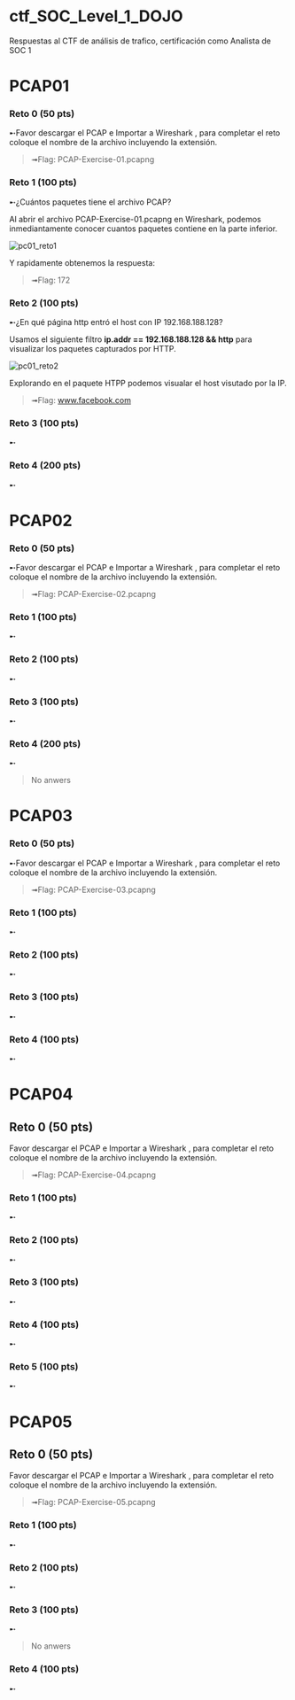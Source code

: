 # ctf_SOC_Level_1_DOJO
Respuestas al CTF de análisis de trafico, certificación como Analista de SOC 1

# PCAP01
### Reto 0 (50 pts)
➸Favor descargar el PCAP e Importar a Wireshark , para completar el reto coloque el nombre de la archivo incluyendo la extensión.
>➟Flag: PCAP-Exercise-01.pcapng

### Reto 1 (100 pts)
➸¿Cuántos paquetes tiene el archivo PCAP?

Al abrir el archivo PCAP-Exercise-01.pcapng en Wireshark, podemos inmediantamente conocer cuantos paquetes contiene en la parte inferior.

![pc01_reto1](https://user-images.githubusercontent.com/46491988/142672097-496925df-4fdc-4cef-a13e-ffbb67465ed6.jpg)

Y rapidamente obtenemos la respuesta:
>➟Flag: 172

### Reto 2 (100 pts)
➸¿En qué página http entró el host con IP 192.168.188.128?

Usamos el siguiente filtro **ip.addr == 192.168.188.128 && http** para visualizar los paquetes capturados por HTTP.

![pc01_reto2](https://user-images.githubusercontent.com/46491988/142672509-f7f94629-bacc-4c3b-a10f-e7d68c5d82e2.jpg)

Explorando en el paquete HTPP podemos visualar el host visutado por la IP.

>➟Flag: www.facebook.com

### Reto 3 (100 pts)
➸

### Reto 4 (200 pts)
➸


# PCAP02
### Reto 0 (50 pts)
➸Favor descargar el PCAP e Importar a Wireshark , para completar el reto coloque el nombre de la archivo incluyendo la extensión.
>➟Flag: PCAP-Exercise-02.pcapng

### Reto 1 (100 pts)
➸

### Reto 2 (100 pts)
➸

### Reto 3 (100 pts)
➸

### Reto 4 (200 pts)
➸
>No anwers


# PCAP03
### Reto 0 (50 pts)
➸Favor descargar el PCAP e Importar a Wireshark , para completar el reto coloque el nombre de la archivo incluyendo la extensión.
>➟Flag: PCAP-Exercise-03.pcapng

### Reto 1 (100 pts)
➸

### Reto 2 (100 pts)
➸

### Reto 3 (100 pts)
➸

### Reto 4 (100 pts)
➸


# PCAP04
## Reto 0 (50 pts)
Favor descargar el PCAP e Importar a Wireshark , para completar el reto coloque el nombre de la archivo incluyendo la extensión.
>➟Flag: PCAP-Exercise-04.pcapng

### Reto 1 (100 pts)
➸

### Reto 2 (100 pts)
➸

### Reto 3 (100 pts)
➸

### Reto 4 (100 pts)
➸

### Reto 5 (100 pts)
➸

# PCAP05
## Reto 0 (50 pts)
Favor descargar el PCAP e Importar a Wireshark , para completar el reto coloque el nombre de la archivo incluyendo la extensión.
>➟Flag: PCAP-Exercise-05.pcapng

### Reto 1 (100 pts)
➸

### Reto 2 (100 pts)
➸

### Reto 3 (100 pts)
➸ 
>No anwers

### Reto 4 (100 pts)
➸

